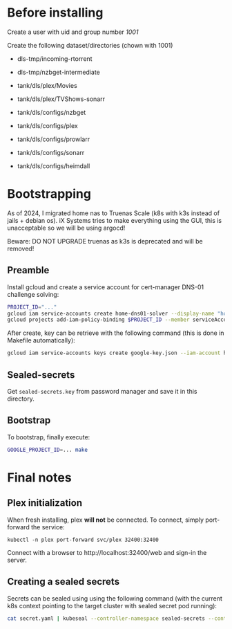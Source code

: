 # Before installing

Create a user with uid and group number _1001_

Create the following dataset/directories (chown with 1001)

- dls-tmp/incoming-rtorrent
- dls-tmp/nzbget-intermediate

- tank/dls/plex/Movies
- tank/dls/plex/TVShows-sonarr
- tank/dls/configs/nzbget
- tank/dls/configs/plex
- tank/dls/configs/prowlarr
- tank/dls/configs/sonarr
- tank/dls/configs/heimdall


# Bootstrapping

As of 2024, I migrated home nas to Truenas Scale (k8s with k3s instead of jails + debian os).
iX Systems tries to make everything using the GUI, this is unacceptable so we will be using argocd!

Beware: DO NOT UPGRADE truenas as k3s is deprecated and will be removed!

## Preamble

Install gcloud and create a service account for cert-manager DNS-01 challenge solving:

```sh
PROJECT_ID="..."
gcloud iam service-accounts create home-dns01-solver --display-name "home-dns01-solver"
gcloud projects add-iam-policy-binding $PROJECT_ID --member serviceAccount:home-dns01-solver@$PROJECT_ID.iam.gserviceaccount.com --role roles/dns.admin
```

After create, key can be retrieve with the following command (this is done in Makefile automatically):

```sh
gcloud iam service-accounts keys create google-key.json --iam-account home-dns01-solver@$PROJECT_ID.iam.gserviceaccount.com
```

## Sealed-secrets

Get `sealed-secrets.key` from password manager and save it in this directory.

## Bootstrap

To bootstrap, finally execute:

```sh
GOOGLE_PROJECT_ID=... make
```

# Final notes

## Plex initialization

When fresh installing, plex **will not** be connected. To connect, simply port-forward the service:

```
kubectl -n plex port-forward svc/plex 32400:32400
```

Connect with a browser to http://localhost:32400/web and sign-in the server.

## Creating a sealed secrets

Secrets can be sealed using using the following command (with the current k8s context pointing to the target cluster with sealed secret pod running):

``` bash
cat secret.yaml | kubeseal --controller-namespace sealed-secrets --controller-name sealed-secrets --format yaml > secret-sealed.yaml
```
